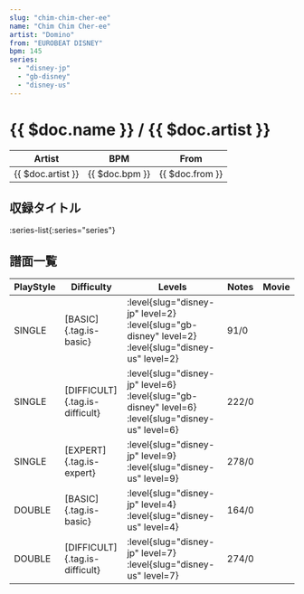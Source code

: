 ```yaml
---
slug: "chim-chim-cher-ee"
name: "Chim Chim Cher-ee"
artist: "Domino"
from: "EUROBEAT DISNEY"
bpm: 145
series:
  - "disney-jp"
  - "gb-disney"
  - "disney-us"
---
```


# {{ $doc.name }} / {{ $doc.artist }}

|Artist|BPM|From|
|------|---|----|
|{{ $doc.artist }}|{{ $doc.bpm }}|{{ $doc.from }}|

## 収録タイトル

:series-list{:series="series"}

## 譜面一覧

|PlayStyle|Difficulty|Levels|Notes|Movie|
|---------|----------|------|-----|-----|
|SINGLE|[BASIC]{.tag.is-basic}|<div class="field is-grouped is-grouped-multiline">:level{slug="disney-jp" level=2} :level{slug="gb-disney" level=2} :level{slug="disney-us" level=2}</div>|91/0||
|SINGLE|[DIFFICULT]{.tag.is-difficult}|<div class="field is-grouped is-grouped-multiline">:level{slug="disney-jp" level=6} :level{slug="gb-disney" level=6} :level{slug="disney-us" level=6}</div>|222/0||
|SINGLE|[EXPERT]{.tag.is-expert}|<div class="field is-grouped is-grouped-multiline">:level{slug="disney-jp" level=9} :level{slug="disney-us" level=9}</div>|278/0||
|DOUBLE|[BASIC]{.tag.is-basic}|<div class="field is-grouped is-grouped-multiline">:level{slug="disney-jp" level=4} :level{slug="disney-us" level=4}</div>|164/0||
|DOUBLE|[DIFFICULT]{.tag.is-difficult}|<div class="field is-grouped is-grouped-multiline">:level{slug="disney-jp" level=7} :level{slug="disney-us" level=7}</div>|274/0||
